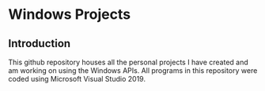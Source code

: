 # Windows Projects

## Introduction

This github repository houses all the personal projects I have created and am working on using the Windows APIs. All programs in this repository were coded using Microsoft Visual Studio 2019.
